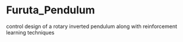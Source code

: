 # Furuta_Pendulum
control design of a rotary inverted pendulum along with reinforcement learning techniques
